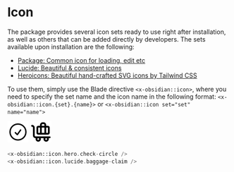 # Icon

The package provides several icon sets ready to use right after installation, as well as others that can be added directly by developers. The sets available upon installation are the following:

* [Package: Common icon for loading, edit etc](https://github.com/emkcloud/obsidian-ui)
* [Lucide: Beautiful & consistent icons](https://lucide.dev/)
* [Heroicons: Beautiful hand-crafted SVG icons by Tailwind CSS](https://heroicons.com/)

To use them, simply use the Blade directive `<x-obsidian::icon>`, where you need to specify the set name and the icon name in the following format: `<x-obsidian::icon.{set}.{name}>` or `<x-obsidian::icon set="set" name="name">`

![Home icon](../images/check-circle.svg)
![Home icon](../images/baggage-claim.svg)

```php
<x-obsidian::icon.hero.check-circle /> 
<x-obsidian::icon.lucide.baggage-claim />
```